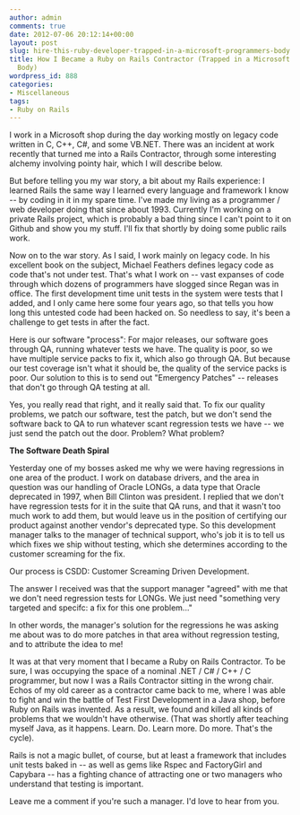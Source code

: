 ```yaml
---
author: admin
comments: true
date: 2012-07-06 20:12:14+00:00
layout: post
slug: hire-this-ruby-developer-trapped-in-a-microsoft-programmers-body
title: How I Became a Ruby on Rails Contractor (Trapped in a Microsoft Programmer's
  Body)
wordpress_id: 888
categories:
- Miscellaneous
tags:
- Ruby on Rails
---
```


I work in a Microsoft shop during the day working mostly on legacy code written in C, C++, C#, and some VB.NET. There was an incident at work recently that turned me into a Rails Contractor, through some interesting alchemy involving pointy hair, which I will describe below.

But before telling you my war story, a bit about my Rails experience: I learned Rails the same way I learned every language and framework I know -- by coding in it in my spare time.  I've made my living as a programmer / web developer doing that since about 1993.  Currently I'm working on a private Rails project, which is probably a bad thing since I can't point to it on Github and show you my stuff.  I'll fix that shortly by doing some public rails work.

Now on to the war story. As I said, I work mainly on legacy code. In his excellent book on the subject, Michael Feathers defines legacy code as code that's not under test. That's what I work on -- vast expanses of code through which dozens of programmers have slogged since Regan was in office. The first development time unit tests in the system were tests that I added, and I only came here some four years ago, so that tells you how long this untested code had been hacked on. So needless to say, it's been a challenge to get tests in after the fact.

Here is our software "process": For major releases, our software goes through QA, running whatever tests we have. The quality is poor, so we have multiple service packs to fix it, which also go through QA. But because our test coverage isn't what it should be, the quality of the service packs is poor. Our solution to this is to send out "Emergency Patches" -- releases that don't go through QA testing at all.

Yes, you really read that right, and it really said that.  To fix our quality problems, we patch our software, test the patch, but we don't send the software back to QA to run whatever scant regression tests we have -- we just send the patch out the door.  Problem?  What problem?

**The Software Death Spiral**

Yesterday one of my bosses asked me why we were having regressions in one area of the product. I work on database drivers, and the area in question was our handling of Oracle LONGs, a data type that Oracle deprecated in 1997, when Bill Clinton was president. I replied that we don't have regression tests for it in the suite that QA runs, and that it wasn't too much work to add them, but would leave us in the position of certifying our product against another vendor's deprecated type. So this development manager talks to the manager of technical support, who's job it is to tell us which fixes we ship without testing, which she determines according to the customer screaming for the fix.

Our process is CSDD: Customer Screaming Driven Development.

The answer I received was that the support manager "agreed" with me that we don't need regression tests for LONGs. We just need "something very targeted and specifc: a fix for this one problem..."

In other words, the manager's solution for the regressions he was asking me about was to do more patches in that area without regression testing, and to attribute the idea to me!

It was at that very moment that I became a Ruby on Rails Contractor.  To be sure, I was occupying the space of a nominal .NET / C# / C++ / C programmer, but now I was a Rails Contractor sitting in the wrong chair.  Echos of my old career as a contractor came back to me, where I was able to fight and win the battle of Test First Development in a Java shop, before Ruby on Rails was invented.  As a result, we found and killed all kinds of problems that we wouldn't have otherwise.  (That was shortly after teaching myself Java, as it happens.  Learn.  Do.  Learn more.  Do more.  That's the cycle).

Rails is not a magic bullet, of course, but at least a framework that includes unit tests baked in -- as well as gems like Rspec and FactoryGirl and Capybara -- has a fighting chance of attracting one or two managers who understand that testing is important.

Leave me a comment if you're such a manager. I'd love to hear from you.
